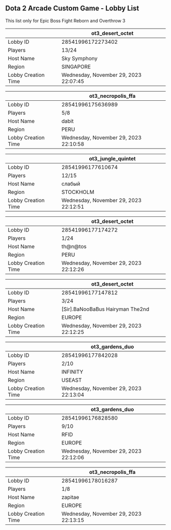 ## Dota 2 Arcade Custom Game - Lobby List

This list only for Epic Boss Fight Reborn and Overthrow 3

|  | ot3_desert_octet |
| ------ | ------ |
| Lobby ID | 28541996172273402 |
| Players | 13/24 |
| Host Name | Sky Symphony |
| Region | SINGAPORE |
| Lobby Creation Time | Wednesday, November 29, 2023 22:07:45 |


|  | ot3_necropolis_ffa |
| ------ | ------ |
| Lobby ID | 28541996175636989 |
| Players | 5/8 |
| Host Name | dabit |
| Region | PERU |
| Lobby Creation Time | Wednesday, November 29, 2023 22:10:58 |


|  | ot3_jungle_quintet |
| ------ | ------ |
| Lobby ID | 28541996177610674 |
| Players | 12/15 |
| Host Name | слабый |
| Region | STOCKHOLM |
| Lobby Creation Time | Wednesday, November 29, 2023 22:12:51 |


|  | ot3_desert_octet |
| ------ | ------ |
| Lobby ID | 28541996177174272 |
| Players | 1/24 |
| Host Name | th@n@tos |
| Region | PERU |
| Lobby Creation Time | Wednesday, November 29, 2023 22:12:26 |


|  | ot3_desert_octet |
| ------ | ------ |
| Lobby ID | 28541996177147812 |
| Players | 3/24 |
| Host Name | [Sir].BaNooBaBus Hairyman The2nd |
| Region | EUROPE |
| Lobby Creation Time | Wednesday, November 29, 2023 22:12:25 |


|  | ot3_gardens_duo |
| ------ | ------ |
| Lobby ID | 28541996177842028 |
| Players | 2/10 |
| Host Name | INFINITY |
| Region | USEAST |
| Lobby Creation Time | Wednesday, November 29, 2023 22:13:04 |


|  | ot3_gardens_duo |
| ------ | ------ |
| Lobby ID | 28541996176828580 |
| Players | 9/10 |
| Host Name | RFID |
| Region | EUROPE |
| Lobby Creation Time | Wednesday, November 29, 2023 22:12:06 |


|  | ot3_necropolis_ffa |
| ------ | ------ |
| Lobby ID | 28541996178016287 |
| Players | 1/8 |
| Host Name | zapitae |
| Region | EUROPE |
| Lobby Creation Time | Wednesday, November 29, 2023 22:13:15 |


